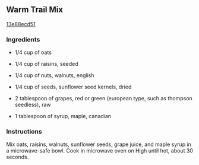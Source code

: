 ## Warm Trail Mix

[13e88ecd51](http://allrecipes.com/recipe/warm-trail-mix/)

### Ingredients

 - 1/4 cup of oats

 - 1/4 cup of raisins, seeded

 - 1/4 cup of nuts, walnuts, english

 - 1/4 cup of seeds, sunflower seed kernels, dried

 - 2 tablespoon of grapes, red or green (european type, such as thompson seedless), raw

 - 1 tablespoon of syrup, maple, canadian

### Instructions

Mix oats, raisins, walnuts, sunflower seeds, grape juice, and maple syrup in a microwave-safe bowl. Cook in microwave oven on High until hot, about 30 seconds.